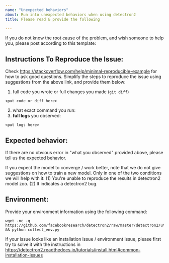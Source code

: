 ```yaml
---
name: "Unexpected behaviors"
about: Run into unexpected behaviors when using detectron2
title: Please read & provide the following

---
```


If you do not know the root cause of the problem, and wish someone to help you, please
post according to this template:

## Instructions To Reproduce the Issue:

Check https://stackoverflow.com/help/minimal-reproducible-example for how to ask good questions.
Simplify the steps to reproduce the issue using suggestions from the above link, and provide them below:

1. full code you wrote or full changes you made (`git diff`)
```
<put code or diff here>
```
2. what exact command you run:
3. __full logs__ you observed:
```
<put logs here>
```

## Expected behavior:

If there are no obvious error in "what you observed" provided above,
please tell us the expected behavior.

If you expect the model to converge / work better, note that we do not give suggestions
on how to train a new model.
Only in one of the two conditions we will help with it:
(1) You're unable to reproduce the results in detectron2 model zoo.
(2) It indicates a detectron2 bug.

## Environment:

Provide your environment information using the following command:
```
wget -nc -q https://github.com/facebookresearch/detectron2/raw/master/detectron2/utils/collect_env.py && python collect_env.py
```

If your issue looks like an installation issue / environment issue,
please first try to solve it with the instructions in
https://detectron2.readthedocs.io/tutorials/install.html#common-installation-issues
